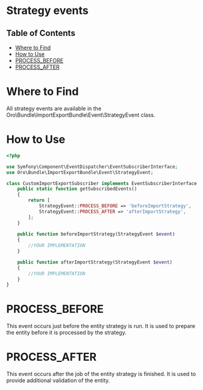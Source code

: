 # Strategy events

## Table of Contents

 - [Where to Find](#where-to-find)
 - [How to Use](#how-to-use)
 - [PROCESS_BEFORE](#process-before)
 - [PROCESS_AFTER](#process-after)

# Where to Find

All strategy events are available in the Oro\Bundle\ImportExportBundle\Event\StrategyEvent class.

# How to Use

```php
<?php

use Symfony\Component\EventDispatcher\EventSubscriberInterface;
use Oro\Bundle\ImportExportBundle\Event\StrategyEvent;

class CustomImportExportSubscriber implements EventSubscriberInterface {
    public static function getSubscribedEvents()
    {
        return [
            StrategyEvent::PROCESS_BEFORE => 'beforeImportStrategy',
            StrategyEvent::PROCESS_AFTER => 'afterImportStrategy',
        ];
    }
    
    public function beforeImportStrategy(StrategyEvent $event)
    {
        //YOUR IMPLEMENTATION
    }

    public function afterImportStrategy(StrategyEvent $event)
    {
        //YOUR IMPLEMENTATION
    }
}
```

# PROCESS_BEFORE

This event occurs just before the entity strategy is run.
It is used to prepare the entity before it is processed by the strategy.

# PROCESS_AFTER

This event occurs after the job of the entity strategy is finished.
It is used to provide additional validation of the entity.
